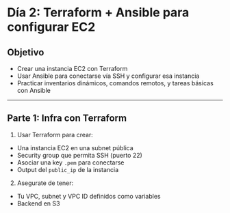 # Día 2: Terraform + Ansible para configurar EC2

## Objetivo

- Crear una instancia EC2 con Terraform  
- Usar Ansible para conectarse vía SSH y configurar esa instancia  
- Practicar inventarios dinámicos, comandos remotos, y tareas básicas con Ansible

---

## Parte 1: Infra con Terraform

1. Usar Terraform para crear:

- Una instancia EC2 en una subnet pública
- Security group que permita SSH (puerto 22)
- Asociar una key `.pem` para conectarse
- Output del `public_ip` de la instancia

2. Asegurate de tener:

- Tu VPC, subnet y VPC ID definidos como variables
- Backend en S3 
